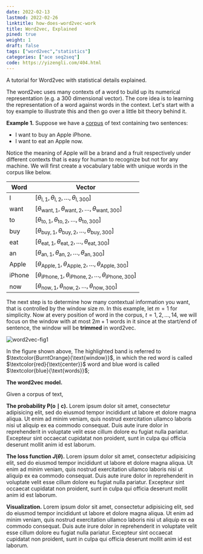 ```yaml
---
date: 2022-02-13
lastmod: 2022-02-26
linktitle: how-does-word2vec-work 
title: Word2vec, Explained 
pined: true
weight: 1
draft: false
tags: ["word2vec","statistics"]
categories: ["ace seq2seq"]
code: https://yizengli.com/404.html
---
```


A tutorial for Word2vec with statistical details explained. 

<!--more-->

<!-- 
# A quick introduction!

# What are word vectors representations!
 -->

The word2vec uses many contexts of a word to build up its numerical representation (e.g. a 300 dimensional vector). The core idea is to learning the representation of a word against words in the context. Let's start with a toy example to illustrate this and then go over a little bit theory behind it.

**Example 1.** Suppose we have a [corpus](https://www.merriam-webster.com/dictionary/corpus) of text containing two sentences:
- I want to buy an Apple iPhone.
- I want to eat an Apple now.

Notice the meaning of Apple will be a brand and a fruit respectively under different contexts that is easy for human to recognize but not for any machine. We will first create a vocabulary table with unique words in the corpus like below.

| Word     | Vector |
| ----------- | ----------- |
| I      | $[\theta_{\text{I},1},\theta_{\text{I},2},\ldots,\theta_{\text{I},300}]$       |
| want      | $[\theta_{\text{want},1},\theta_{\text{want},2},\ldots,\theta_{\text{want},300}]$       |
| to      | $[\theta_{\text{to},1},\theta_{\text{to},2},\ldots,\theta_{\text{to},300}]$       |
| buy      | $[\theta_{\text{buy},1},\theta_{\text{buy},2},\ldots,\theta_{\text{buy},300}]$       |
| eat      | $[\theta_{\text{eat},1},\theta_{\text{eat},2},\ldots,\theta_{\text{eat},300}]$       |
| an      | $[\theta_{\text{an},1},\theta_{\text{an},2},\ldots,\theta_{\text{an},300}]$       |
| Apple      | $[\theta_{\text{Apple},1},\theta_{\text{Apple},2},\ldots,\theta_{\text{Apple},300}]$       |
| iPhone      | $[\theta_{\text{iPhone},1},\theta_{\text{iPhone},2},\ldots,\theta_{\text{iPhone},300}]$       |
| now      | $[\theta_{\text{now},1},\theta_{\text{now},2},\ldots,\theta_{\text{now},300}]$       |


The next step is to determine how many contextual information you want, that is controlled by the window size $m$. In this example, let $m=1$ for simplicity. Now at every position of word in the corpus, $t=1,2,\ldots,14$, we will focus on the window with at most $2m+1$ words in it since at the start/end of sentence, the window will be **trimmed** in word2vec.

![word2vec-fig1](/img/word2vec/word2vec-fig1.png)

In the figure shown above, The highlighted band is referred to $\textcolor{BurntOrange}{\text{window}}$, in which the red word is called $\textcolor{red}{\text{center}}$ word and blue word is called $\textcolor{blue}{\text{words}}$; 



**The word2vec model.**

Given a corpus of text, 

**The probability $\mbox{P}(\mbox{o} \mid \mbox{c})$.** Lorem ipsum dolor sit amet, consectetur adipisicing elit, sed do eiusmod
tempor incididunt ut labore et dolore magna aliqua. Ut enim ad minim veniam,
quis nostrud exercitation ullamco laboris nisi ut aliquip ex ea commodo
consequat. Duis aute irure dolor in reprehenderit in voluptate velit esse
cillum dolore eu fugiat nulla pariatur. Excepteur sint occaecat cupidatat non
proident, sunt in culpa qui officia deserunt mollit anim id est laborum.

**The loss function $J(\theta)$.** Lorem ipsum dolor sit amet, consectetur adipisicing elit, sed do eiusmod
tempor incididunt ut labore et dolore magna aliqua. Ut enim ad minim veniam,
quis nostrud exercitation ullamco laboris nisi ut aliquip ex ea commodo
consequat. Duis aute irure dolor in reprehenderit in voluptate velit esse
cillum dolore eu fugiat nulla pariatur. Excepteur sint occaecat cupidatat non
proident, sunt in culpa qui officia deserunt mollit anim id est laborum.

**Visualization.** Lorem ipsum dolor sit amet, consectetur adipisicing elit, sed do eiusmod
tempor incididunt ut labore et dolore magna aliqua. Ut enim ad minim veniam,
quis nostrud exercitation ullamco laboris nisi ut aliquip ex ea commodo
consequat. Duis aute irure dolor in reprehenderit in voluptate velit esse
cillum dolore eu fugiat nulla pariatur. Excepteur sint occaecat cupidatat non
proident, sunt in culpa qui officia deserunt mollit anim id est laborum.
